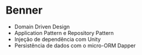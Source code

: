 # Benner

* Domain Driven Design
* Application Pattern e Repository Pattern
* Injeção de dependência com Unity
* Persistência de dados com o micro-ORM Dapper
